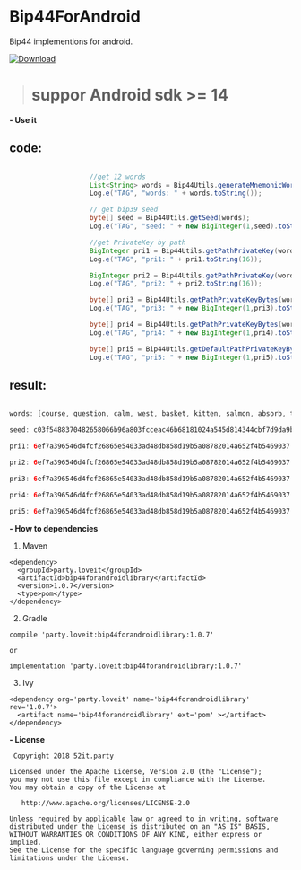# Bip44ForAndroid
Bip44 implementions for android.


[ ![Download](https://api.bintray.com/packages/loveit/maven/Bip44ForAndroid/images/download.svg) ](https://bintray.com/loveit/maven/Bip44ForAndroid/_latestVersion)



> # suppor Android sdk >= 14 #

**- Use it**


## code: ##

```java

                    //get 12 words
                    List<String> words = Bip44Utils.generateMnemonicWords(MainActivity.this);
                    Log.e("TAG", "words: " + words.toString());

                    // get bip39 seed
                    byte[] seed = Bip44Utils.getSeed(words);
                    Log.e("TAG", "seed: " + new BigInteger(1,seed).toString(16));

                    //get PrivateKey by path
                    BigInteger pri1 = Bip44Utils.getPathPrivateKey(words,"m/44'/194'/0'/0/0");
                    Log.e("TAG", "pri1: " + pri1.toString(16));

                    BigInteger pri2 = Bip44Utils.getPathPrivateKey(words,seed,"m/44'/194'/0'/0/0");
                    Log.e("TAG", "pri2: " + pri2.toString(16));

                    byte[] pri3 = Bip44Utils.getPathPrivateKeyBytes(words, "m/44'/194'/0'/0/0");
                    Log.e("TAG", "pri3: " + new BigInteger(1,pri3).toString(16));

                    byte[] pri4 = Bip44Utils.getPathPrivateKeyBytes(words, seed,"m/44'/194'/0'/0/0");
                    Log.e("TAG", "pri4: " + new BigInteger(1,pri4).toString(16));

                    byte[] pri5 = Bip44Utils.getDefaultPathPrivateKeyBytes(words, 194);
                    Log.e("TAG", "pri5: " + new BigInteger(1,pri5).toString(16));
```



## result: ##

```java

words: [course, question, calm, west, basket, kitten, salmon, absorb, tool, ankle, mixed, endorse]

seed: c03f5488370482658066b96a803fcceac46b68181024a545d814344cbf7d9da9b478a20d0b95ebef268b7c24afd4540c59a4567146d45d2db891ca2576d409c7

pri1: 6ef7a396546d4fcf26865e54033ad48db858d19b5a08782014a652f4b5469037

pri2: 6ef7a396546d4fcf26865e54033ad48db858d19b5a08782014a652f4b5469037

pri3: 6ef7a396546d4fcf26865e54033ad48db858d19b5a08782014a652f4b5469037

pri4: 6ef7a396546d4fcf26865e54033ad48db858d19b5a08782014a652f4b5469037

pri5: 6ef7a396546d4fcf26865e54033ad48db858d19b5a08782014a652f4b5469037


```



 **- How to dependencies**
1. Maven

```base
<dependency>
  <groupId>party.loveit</groupId>
  <artifactId>bip44forandroidlibrary</artifactId>
  <version>1.0.7</version>
  <type>pom</type>
</dependency>
```
2. Gradle

```base
compile 'party.loveit:bip44forandroidlibrary:1.0.7'

or

implementation 'party.loveit:bip44forandroidlibrary:1.0.7'

```
3. Ivy

```base
<dependency org='party.loveit' name='bip44forandroidlibrary' rev='1.0.7'>
  <artifact name='bip44forandroidlibrary' ext='pom' ></artifact>
</dependency>
```













 **- License**

     Copyright 2018 52it.party
    
    Licensed under the Apache License, Version 2.0 (the "License");
    you may not use this file except in compliance with the License.
    You may obtain a copy of the License at
    
       http://www.apache.org/licenses/LICENSE-2.0
    
    Unless required by applicable law or agreed to in writing, software
    distributed under the License is distributed on an "AS IS" BASIS,
    WITHOUT WARRANTIES OR CONDITIONS OF ANY KIND, either express or implied.
    See the License for the specific language governing permissions and
    limitations under the License.
